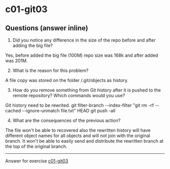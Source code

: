 # c01-git03

## Questions (answer inline)

1. Did you notice any difference in the size of the repo before and after adding the big file?

Yes, before added the big file (100M) repo size was 168k and after added was 201M.

2. What is the reason for this problem?

A file copy was stored on the folder /.git/objects as history.

3. How do you remove something from Git history after it is pushed to the remote repository? Which commands would you use? 

Git history need to be rewrited.
git filter-branch --index-filter "git rm -rf --cached --ignore-unmatch file.txt" HEAD 
git push -all

4. What are the consequences of the previous action?

The file won't be able to recovered also the rewritten history will have different object names for all objects and will not join with the original branch. It won't be able to easily send and distribute the rewritten branch at the top of the original branch.


***
Answer for exercise [c01-git03](https://github.com/devopsacademyau/academy/blob/23cc1dfa31e85651e3cdc1b0ef38da21518841ba/classes/01class/exercises/c01-git03/README.md)